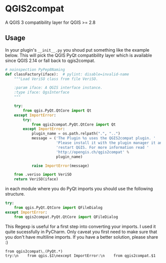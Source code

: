 QGIS2compat
===========

A QGIS 3 compatibility layer for QGIS >= 2.8

Usage
-----
In your plugin's `__init__.py` you shoud put something like the example 
below. This will pick the QGIS PyQt compatibility layer which is 
available since QGIS 2.14 or fall back to qgis2compat.

```Python
# noinspection PyPep8Naming
def classFactory(iface):  # pylint: disable=invalid-name
    """Load VeriSO class from file VeriSO.

    :param iface: A QGIS interface instance.
    :type iface: QgsInterface
    """

    try:
        from qgis.PyQt.QtCore import Qt
    except ImportError:
        try:
            from qgis2compat.PyQt.QtCore import Qt
        except ImportError:
            plugin_name = os.path.relpath(".", "..")
            message = ('The Plugin %s uses the QGIS2compat plugin. '
                       'Please install it with the plugin manager it and '
                       'restart QGIS. For more information read '
                       'http://opengis.ch/qgis2compat' %
                       plugin_name)

            raise ImportError(message)

    from .veriso import VeriSO
    return VeriSO(iface)
```

in each module where you do PyQt imports you should use the following
structure. 

```Python
try:
    from qgis.PyQt.QtCore import QFileDialog
except ImportError:
    from qgis2compat.PyQt.QtCore import QFileDialog
```

This Regexp is useful for a first step into converting your imports.
I used it quite sucessfully in PyCharm. 
Only caveat you first need to make sure that you don't have multiline
imports. If you have a better solution, please share :)

```Regexp
from qgis2compat\.(PyQt.*)
try:\n    from qgis.$1\nexcept ImportError:\n    from qgis2compat.$1
```
